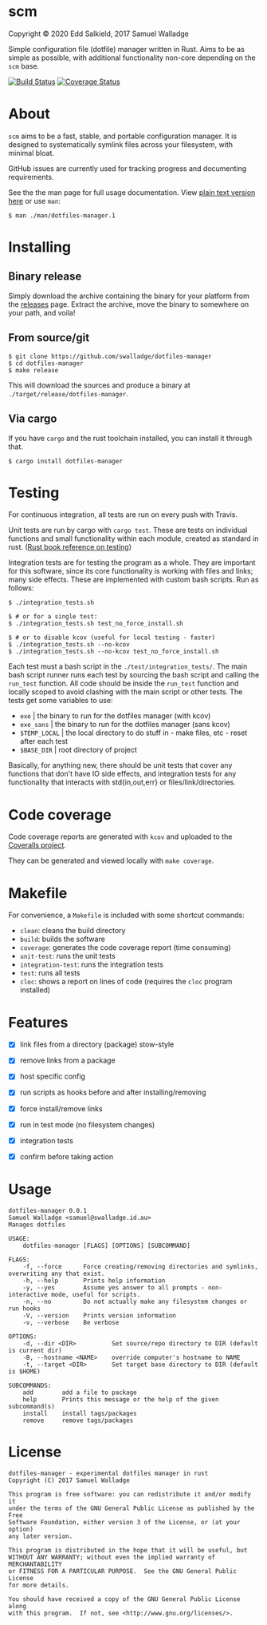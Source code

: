 # scm
Copyright © 2020 Edd Salkield, 2017 Samuel Walladge

Simple configuration file (dotfile) manager written in Rust.
Aims to be as simple as possible, with additional functionality non-core depending on the `scm` base.

[![Build Status](https://travis-ci.org/swalladge/dotfiles-manager.svg?branch=master)](https://travis-ci.org/swalladge/dotfiles-manager)
[![Coverage Status](https://coveralls.io/repos/github/swalladge/dotfiles-manager/badge.svg?branch=master)](https://coveralls.io/github/swalladge/dotfiles-manager?branch=master)

# About

`scm` aims to be a fast, stable, and portable configuration manager.  It is designed to systematically symlink files across your filesystem, with minimal bloat.

GitHub issues are currently used for tracking progress and documenting requirements.

See the the man page for full usage documentation.
View [plain text version here](man/dotfiles-manager.1.txt) or use `man`:

```shell
$ man ./man/dotfiles-manager.1
```

# Installing

## Binary release

Simply download the archive containing the binary for your platform from the
[releases](https://github.com/swalladge/dotfiles-manager/releases) page.
Extract the archive, move the binary to somewhere on your path, and voila!

## From source/git

```shell
$ git clone https://github.com/swalladge/dotfiles-manager
$ cd dotfiles-manager
$ make release
```

This will download the sources and produce a binary at `./target/release/dotfiles-manager`.

## Via cargo

If you have `cargo` and the rust toolchain installed, you can install it through that.

```
$ cargo install dotfiles-manager
```


# Testing

For continuous integration, all tests are run on every push with Travis.

Unit tests are run by cargo with `cargo test`. These are tests on individual
functions and small functionality within each module, created as standard in
rust. ([Rust book reference on testing](https://doc.rust-lang.org/stable/book/second-edition/ch11-01-writing-tests.html))

Integration tests are for testing the program as a whole. They are important
for this software, since its core functionality is working with files and
links; many side effects. These are implemented with custom bash scripts. Run
as follows:

```
$ ./integration_tests.sh

$ # or for a single test:
$ ./integration_tests.sh test_no_force_install.sh

$ # or to disable kcov (useful for local testing - faster)
$ ./integration_tests.sh --no-kcov
$ ./integration_tests.sh --no-kcov test_no_force_install.sh
```

Each test must a bash script in the `./test/integration_tests/`. The main bash
script runner runs each test by sourcing the bash script and calling the
`run_test` function. All code should be inside the `run_test` function and
locally scoped to avoid clashing with the main script or other tests.
The tests get some variables to use:

- `exe`           | the binary to run for the dotfiles manager (with kcov)
- `exe_sans`      | the binary to run for the dotfiles manager (sans kcov)
- `$TEMP_LOCAL`   | the local directory to do stuff in - make files, etc - reset after each test
- `$BASE_DIR`     | root directory of project

Basically, for anything new, there should be unit tests that cover any
functions that don't have IO side effects, and integration tests for any
functionality that interacts with std{in,out,err} or files/link/directories.


# Code coverage

Code coverage reports are generated with `kcov` and uploaded to the [Coveralls
project](https://coveralls.io/github/swalladge/dotfiles-manager).

They can be generated and viewed locally with `make coverage`.


# Makefile

For convenience, a `Makefile` is included with some shortcut commands:

- `clean`: cleans the build directory
- `build`: builds the software
- `coverage`: generates the code coverage report (time consuming)
- `unit-test`: runs the unit tests
- `integration-test`: runs the integration tests
- `test`: runs all tests
- `cloc`: shows a report on lines of code (requires the `cloc` program installed)


# Features

- [x] link files from a directory (package) stow-style
- [x] remove links from a package
- [x] host specific config
- [x] run scripts as hooks before and after installing/removing
- [x] force install/remove links
- [x] run in test mode (no filesystem changes)
- [x] integration tests
- [x] confirm before taking action


# Usage

```
dotfiles-manager 0.0.1
Samuel Walladge <samuel@swalladge.id.au>
Manages dotfiles

USAGE:
    dotfiles-manager [FLAGS] [OPTIONS] [SUBCOMMAND]

FLAGS:
    -f, --force      Force creating/removing directories and symlinks, overwriting any that exist.
    -h, --help       Prints help information
    -y, --yes        Assume yes answer to all prompts - non-interactive mode, useful for scripts.
    -n, --no         Do not actually make any filesystem changes or run hooks
    -V, --version    Prints version information
    -v, --verbose    Be verbose

OPTIONS:
    -d, --dir <DIR>          Set source/repo directory to DIR (default is current dir)
    -B, --hostname <NAME>    override computer's hostname to NAME
    -t, --target <DIR>       Set target base directory to DIR (default is $HOME)

SUBCOMMANDS:
    add        add a file to package
    help       Prints this message or the help of the given subcommand(s)
    install    install tags/packages
    remove     remove tags/packages
```


# License

    dotfiles-manager - experimental dotfiles manager in rust
    Copyright (C) 2017 Samuel Walladge

    This program is free software: you can redistribute it and/or modify it
    under the terms of the GNU General Public License as published by the Free
    Software Foundation, either version 3 of the License, or (at your option)
    any later version.

    This program is distributed in the hope that it will be useful, but
    WITHOUT ANY WARRANTY; without even the implied warranty of MERCHANTABILITY
    or FITNESS FOR A PARTICULAR PURPOSE.  See the GNU General Public License
    for more details.

    You should have received a copy of the GNU General Public License along
    with this program.  If not, see <http://www.gnu.org/licenses/>.
